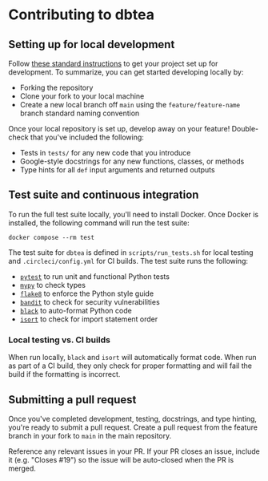 # Contributing to dbtea

## Setting up for local development

Follow [these standard instructions](https://opensource.guide/how-to-contribute/#opening-a-pull-request) to get your project set up for development. To summarize, you can get started developing locally by:

- Forking the repository
- Clone your fork to your local machine
- Create a new local branch off `main` using the `feature/feature-name` branch standard naming convention

Once your local repository is set up, develop away on your feature! Double-check that you've included the following:

* Tests in `tests/` for any new code that you introduce
* Google-style docstrings for any new functions, classes, or methods
* Type hints for all `def` input arguments and returned outputs

## Test suite and continuous integration

To run the full test suite locally, you'll need to install Docker. Once Docker is installed, the following command will run the test suite:

```
docker compose --rm test
```

The test suite for `dbtea` is defined in `scripts/run_tests.sh` for local testing and `.circleci/config.yml` for CI builds. The test suite runs the following:

* [`pytest`](https://docs.pytest.org/en/latest/) to run unit and functional Python tests
* [`mypy`](http://mypy-lang.org/) to check types
* [`flake8`](http://flake8.pycqa.org/en/latest/) to enforce the Python style guide
* [`bandit`](https://bandit.readthedocs.io/en/latest/) to check for security vulnerabilities
* [`black`](https://black.readthedocs.io/en/stable/) to auto-format Python code
* [`isort`](https://isort.readthedocs.io/en/latest/) to check for import statement order

### Local testing vs. CI builds

When run locally, `black` and `isort` will automatically format code. When run as part of a CI build, they only check for proper formatting and will fail the build if the formatting is incorrect.

## Submitting a pull request

Once you've completed development, testing, docstrings, and type hinting, you're ready to submit a pull request. Create a pull request from the feature branch in your fork to `main` in the main repository.

Reference any relevant issues in your PR. If your PR closes an issue, include it (e.g. "Closes #19") so the issue will be auto-closed when the PR is merged.

